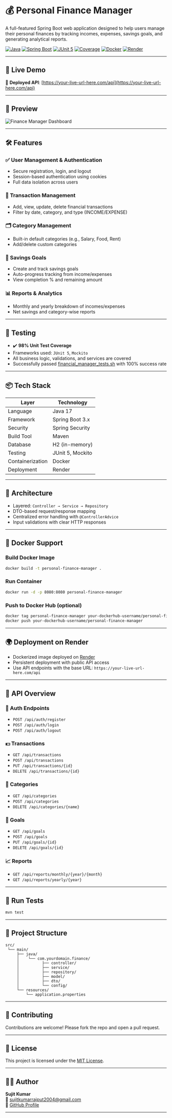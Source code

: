 # 💰 Personal Finance Manager

A full-featured Spring Boot web application designed to help users manage their personal finances by tracking incomes, expenses, savings goals, and generating analytical reports.

[![Java](https://img.shields.io/badge/Java-17+-blue.svg)](https://openjdk.org/)
[![Spring Boot](https://img.shields.io/badge/Spring%20Boot-3.x-brightgreen.svg)](https://spring.io/projects/spring-boot)
[![JUnit 5](https://img.shields.io/badge/Tests-JUnit_5-green)](https://junit.org/junit5/)
[![Coverage](https://img.shields.io/badge/Test%20Coverage-98%25-yellowgreen)]()
[![Docker](https://img.shields.io/badge/Deployed-Docker-blue)](https://www.docker.com/)
[![Render](https://img.shields.io/badge/Live_Render-Available-green)](https://your-live-url-here.com)

---

## 🚀 Live Demo

🔗 **Deployed API**: [https://your-live-url-here.com/api](https://your-live-url-here.com/api)

---

## 📸 Preview

![Finance Manager Dashboard](assets/finance_manager_dashboard.png)

---

## 🛠️ Features

### ✅ User Management & Authentication
- Secure registration, login, and logout
- Session-based authentication using cookies
- Full data isolation across users

### 💸 Transaction Management
- Add, view, update, delete financial transactions
- Filter by date, category, and type (INCOME/EXPENSE)

### 🗂️ Category Management
- Built-in default categories (e.g., Salary, Food, Rent)
- Add/delete custom categories

### 🎯 Savings Goals
- Create and track savings goals
- Auto-progress tracking from income/expenses
- View completion % and remaining amount

### 📊 Reports & Analytics
- Monthly and yearly breakdown of incomes/expenses
- Net savings and category-wise reports

---

## 🧪 Testing

- ✔️ **98% Unit Test Coverage**
- Frameworks used: `JUnit 5`, `Mockito`
- All business logic, validations, and services are covered
- Successfully passed [financial_manager_tests.sh](financial_manager_tests.sh) with 100% success rate

---

## 📦 Tech Stack

| Layer             | Technology                   |
|------------------|------------------------------|
| Language          | Java 17                      |
| Framework         | Spring Boot 3.x              |
| Security          | Spring Security              |
| Build Tool        | Maven                        |
| Database          | H2 (in-memory)               |
| Testing           | JUnit 5, Mockito             |
| Containerization  | Docker                       |
| Deployment        | Render                       |

---

## 🧱 Architecture

- Layered: `Controller → Service → Repository`
- DTO-based request/response mapping
- Centralized error handling with `@ControllerAdvice`
- Input validations with clear HTTP responses

---

## 🐳 Docker Support

### Build Docker Image
```bash
docker build -t personal-finance-manager .
```

### Run Container
```bash
docker run -d -p 8080:8080 personal-finance-manager
```

### Push to Docker Hub (optional)
```bash
docker tag personal-finance-manager your-dockerhub-username/personal-finance-manager
docker push your-dockerhub-username/personal-finance-manager
```

---

## 🌍 Deployment on Render

- Dockerized image deployed on [Render](https://render.com)
- Persistent deployment with public API access
- Use API endpoints with the base URL: `https://your-live-url-here.com/api`

---

## 📘 API Overview

### 🔐 Auth Endpoints
- `POST /api/auth/register`
- `POST /api/auth/login`
- `POST /api/auth/logout`

### 💵 Transactions
- `GET /api/transactions`
- `POST /api/transactions`
- `PUT /api/transactions/{id}`
- `DELETE /api/transactions/{id}`

### 📁 Categories
- `GET /api/categories`
- `POST /api/categories`
- `DELETE /api/categories/{name}`

### 🎯 Goals
- `GET /api/goals`
- `POST /api/goals`
- `PUT /api/goals/{id}`
- `DELETE /api/goals/{id}`

### 📈 Reports
- `GET /api/reports/monthly/{year}/{month}`
- `GET /api/reports/yearly/{year}`

---

## 🧪 Run Tests

```bash
mvn test
```

---

## 📂 Project Structure

```
src/
 └── main/
     ├── java/
     │    └── com.yourdomain.finance/
     │          ├── controller/
     │          ├── service/
     │          ├── repository/
     │          ├── model/
     │          ├── dto/
     │          └── config/
     └── resources/
         └── application.properties
```

---

## 🤝 Contributing

Contributions are welcome! Please fork the repo and open a pull request.

---

## 📝 License

This project is licensed under the [MIT License](LICENSE).

---

## 🙋‍♂️ Author

**Sujit Kumar**  
📧 [sujitkumarrajput2004@gmail.com](mailto:sujitkumarrajput2004@gmail.com)  
🔗 [GitHub Profile](https://github.com/sujitkumar2004)

---